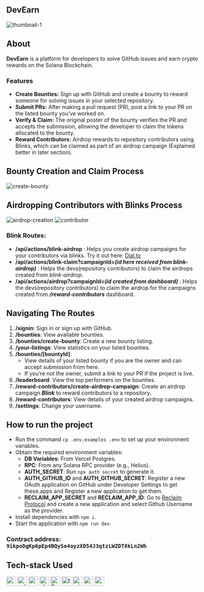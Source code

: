 ## DevEarn

![thumbnail-1](https://github.com/user-attachments/assets/18708be3-bfa0-487c-a3e1-36077510db3a)

## About

**DevEarn** is a platform for developers to solve GitHub issues and earn crypto rewards on the Solana Blockchain.

### Features

- **Create Bounties:** Sign up with GitHub and create a bounty to reward someone for solving issues in your selected repository.
- **Submit PRs:** After making a pull request (PR), post a link to your PR on the listed bounty you’ve worked on.
- **Verify & Claim:** The original poster of the bounty verifies the PR and accepts the submission, allowing the developer to claim the tokens allocated to the bounty.
- **Reward Contributors:** Airdrop rewards to repository contributors using Blinks, which can be claimed as part of an airdrop campaign (Explained better in later section).

## Bounty Creation and Claim Process

![create-bounty](https://github.com/user-attachments/assets/baddf46d-1a88-4288-9d01-2e04a8f1ee2c)

## Airdropping Contributors with Blinks Process

![airdrop-creation](https://github.com/user-attachments/assets/355420cc-352e-4e88-844a-421fe135ef4f)
![contributor](https://github.com/user-attachments/assets/03fabe08-5d81-45a6-a1c2-5fbcfaf36b6d)

### Blink Routes:

- **/api/actions/blink-airdrop** : Helps you create airdrop campaigns for your contributors via blinks. Try it out here: [Dial.to](https://dial.to/developer?url=https%3A%2F%2Fdevearn.vercel.app%2Fapi%2Factions%2Fblink-airdrop&cluster=devnet)
- **/api/actions/blink-claim?campaignId=_(id here received from blink-airdrop)_** : Helps the devs(repository contributors) to claim the airdrops created from _blink-airdrop_.
- **/api/actions/airdrop?campaignId=_(id created from dashboard)_** : Helps the devs(repository contributors) to claim the airdrop for the campaigns created from **_/reward-contributors_** dashboard.

## Navigating The Routes

1. **/signin**: Sign in or sign up with GitHub.
2. **/bounties**: View available bounties.
3. **/bounties/create-bounty**: Create a new bounty listing.
4. **/your-listings**: View statistics on your listed bounties.
5. **/bounties/[bountyId]**:
   - View details of your listed bounty if you are the owner and can accept submission from here.
   - If you’re not the owner, submit a link to your PR if the project is live.
6. **/leaderboard**: View the top performers on the bounties.
7. **/reward-contributors/create-airdrop-campaign**: Create an airdrop campaign _**Blink**_ to reward contributors to a repository.
8. **/reward-contributors**: View details of your created airdrop campaigns.
9. **/settings**: Change your username.

## How to run the project

- Run the command `cp .env.examples .env` to set up your environment variables.
- Obtain the required environment variables:
  - **DB Variables**: From Vercel Postgres.
  - **RPC**: From any Solana RPC provider (e.g., Helius).
  - **AUTH_SECRET**: Run `npx auth secret` to generate it.
  - **AUTH_GITHUB_ID** and **AUTH_GITHUB_SECRET**: Register a new OAuth application on GitHub under Developer Settings to get these.apps and Register a new application to get them.
  - **RECLAIM_APP_SECRET** and **RECLAIM_APP_ID**: Go to [Reclaim Protocol](https://dev.reclaimprotocol.org/) and create a new application and select Github Username as the provider.
- Install dependencies with `npm i`.
- Start the application with `npm run dev`.

### Contract address: `9ikpoDgKp6pEp4BQySe4oyzXD54J3qtzLWZDT8kLn2Wh`

## Tech-stack Used

<img height="25" src="https://img.shields.io/badge/next.js-000000?style=for-the-badge&logo=nextdotjs&logoColor=white" alt="nextjs" title="NextJS" /> <img height="25" src="https://img.shields.io/badge/Solana-000?style=for-the-badge&logo=Solana&logoColor=9945FF" alt="solana" title="Solana" />
<img height="25" src="https://img.shields.io/badge/web3%20js-F16822?style=for-the-badge&logo=web3.js&logoColor=white" alt="web3js" title="Web3.JS" />
<img height="25" src="https://img.shields.io/badge/shadcn%2Fui-000000?style=for-the-badge&logo=shadcnui&logoColor=white" alt="shadcnUI" title="ShadcnUI" />
<img height="25" src="https://img.shields.io/badge/Rust-000000?style=for-the-badge&logo=rust&logoColor=white" alt="Rust" title="Rust" />
<img height="25" src="https://img.shields.io/badge/TypeScript-007ACC?style=for-the-badge&logo=typescript&logoColor=white" alt="typescript" title="Typescript" />
<img height="25" src="https://img.shields.io/badge/Prisma-3982CE?style=for-the-badge&logo=Prisma&logoColor=white" alt="prisma" title="prisma" />
<img height="25" src="https://img.shields.io/badge/PostgreSQL-316192?style=for-the-badge&logo=postgresql&logoColor=white" alt="postgresql" title="PostgreSQL" />
<img height="25" src="https://bookface-images.s3.us-west-2.amazonaws.com/logos/671517b5e6b462702c749bf4c4ec64d45bdd3126.png?X-Amz-Algorithm=AWS4-HMAC-SHA256&X-Amz-Credential=ASIAQC4NIECAC5AP4AWJ%2F20240901%2Fus-west-2%2Fs3%2Faws4_request&X-Amz-Date=20240901T011725Z&X-Amz-Expires=3600&X-Amz-Security-Token=IQoJb3JpZ2luX2VjEGcaCXVzLXdlc3QtMiJHMEUCIQD5%2FWjgkvQzvfTDR2EkpkoBUKK%2FMkd6sX96lNhlz8LEVAIgWaCFpC5Ked2QedLcSgldyXqn5ya7ZnZ%2FLtwW%2B9vMIlgq7gMIgP%2F%2F%2F%2F%2F%2F%2F%2F%2F%2FARAAGgwwMDYyMDE4MTEwNzIiDEY6q2LKpMI1AkYvDSrCA5dFEyvyZuivx4nPpgJhnVNxwJlaFy%2B1iMCKknsNyQlHuRwjUjEosoA51eengyBTcxDdiQT6lQqMyniSvYVDbJwEtIeuV%2B98BtAAAATADAUSAA%2BOj3gpXqMjipzgEvXx6lEAmQ%2FTA7gzNaBOf6NV5%2FVz9adqE3THkSo24yITR1okU7q2UPlR4t1Q%2F7cF08nDixDB0z9fsz%2Bu6gbFCmX0QVXoJnnss7PNJutEUENOzLTy8zOJpEzg6CerQb4q1TET0J7vusDuFNe592G9Az8pKiK5FytlhNM2%2FMfmP9RjxxLR0yKfmMTN75Ws2ifc4rXc4mlTJWFCiXn%2BFlTXFZlRYL0oWL09Sl9soTGyzShQgK3FpZ5W0jGwNypMLXdSApB3dsEM0MEc50jp9PENJ1l5YckFNuo0TDScXHUnFzNutCwjIBA2dzyF4m9jXNzzlTNyvXKN91joW80IXxgTDnIMCmXaU6HmoYI%2Fb0pPTTvz3F%2BHd5H8puVA66Hi%2BPrEb8zykUjx6ekSnvnRZYIHa2jFy63Mqqgh2M0LxIWXpheASn%2FlhDXSGhZTFyUiQiM80TrtgZX1PILozLin3VrD4XTV%2Fswl%2FDCbx862BjqlAT8NbbUX5lzBp2CMmcSX8LE6Cv4QTeeQ1tXQq14b6CyufkRZytvsXhh2ZetqsTOCXsvwjGagTXnsVQcObVBGi6yS1C8CFevE4%2FYorXw9I6fGUDaRZNsNtpQq0Y4kDHDtADB4BhiVAw%2FnWsaIUqgCDvK%2FtCyJzQdjr6%2BdPxLJBW4vsIXuh8oRRDoOStPld8qs32ooRHfnH7f7NIp8GXLsQXtMqsOMlQ%3D%3D&X-Amz-SignedHeaders=host&X-Amz-Signature=9320968d478e99e9fa6e5de0bfbf38038cd439ee241516136e96887ee5987cd3" alt="reclaim-protocol" title="Reclaim Protocol" />
